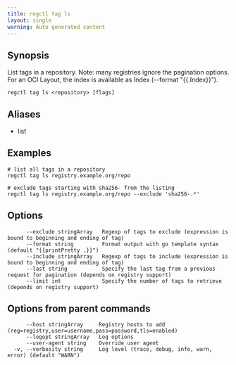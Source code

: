 ```yaml
---
title: regctl tag ls
layout: single
warning: Auto generated content
---
```


## Synopsis

List tags in a repository.
Note: many registries ignore the pagination options.
For an OCI Layout, the index is available as Index (--format "{{.Index}}").

```shell
regctl tag ls <repository> [flags]
```

## Aliases

- list

## Examples

```shell
# list all tags in a repository
regctl tag ls registry.example.org/repo

# exclude tags starting with sha256- from the listing
regctl tag ls registry.example.org/repo --exclude 'sha256-.*'
```

## Options

```text
      --exclude stringArray   Regexp of tags to exclude (expression is bound to beginning and ending of tag)
      --format string         Format output with go template syntax (default "{{printPretty .}}")
      --include stringArray   Regexp of tags to include (expression is bound to beginning and ending of tag)
      --last string           Specify the last tag from a previous request for pagination (depends on registry support)
      --limit int             Specify the number of tags to retrieve (depends on registry support)
```

## Options from parent commands

```text
      --host stringArray     Registry hosts to add (reg=registry,user=username,pass=password,tls=enabled)
      --logopt stringArray   Log options
      --user-agent string    Override user agent
  -v, --verbosity string     Log level (trace, debug, info, warn, error) (default "WARN")
```

